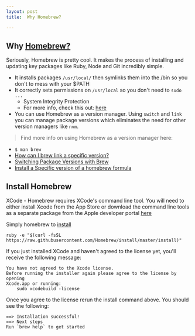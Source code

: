 ```yaml
---
layout: post
title:  Why Homebrew?

---
```


## Why [Homebrew?](http://brew.sh)

Seriously, Homebrew is pretty cool. It makes the process of installing and updating key packages like Ruby, Node and Git incredibly simple.

- It installs packages `/usr/local/` then symlinks them into the /bin so you don't to mess with your $PATH
- It correctly sets permissions on `/usr/local` so you don't need to `sudo ...` 
	- System Integrity Protection
	- For more info, check this out: [here](https://github.com/Homebrew/homebrew/blob/master/share/doc/homebrew/Installation.md#installation)
- You can use Homebrew as a version manager. Using `switch` and `link` you can manage package versions which eliminates the need for other version managers like `nvm`.

> Find more info on using Homebrew as a version manager here:
- `$ man brew`
- [How can I brew link a specific version?](http://stackoverflow.com/questions/13477363/how-can-i-brew-link-a-specific-version)
- [Switching Package Versions with Brew](http://thejacklawson.com/2012/09/switching-package-versions-with-brew/)
- [Install a Specific version of a homebrew formula](http://effectif.com/mac-os-x/installing-specific-version-of-homebrew-formula)

## Install Homebrew

XCode - Homebrew requires XCode's command line tool. You will need to either install Xcode from the App Store or download the command line tools as a separate package from the Apple developer portal [here](https://developer.apple.com/downloads/)

Simply homebrew to [install](http://brew.sh)

	ruby -e "$(curl -fsSL https://raw.githubusercontent.com/Homebrew/install/master/install)"

If you just installed XCode and haven't agreed to the license yet, you'll receive the following message:

	You have not agreed to the Xcode license.
	Before running the installer again please agree to the license by opening
	Xcode.app or running:
        sudo xcodebuild -license

Once you agree to the license rerun the install command above. You should see the following:

	==> Installation successful!
	==> Next steps
	Run `brew help` to get started